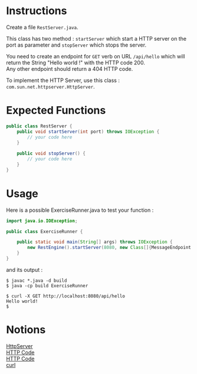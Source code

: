 # Instructions

Create a file `RestServer.java`. 

This class has two method : `startServer` which start a HTTP server on the port as parameter and `stopServer` which stops the server.

You need to create an endpoint for `GET` verb on URL `/api/hello` which will return the String "Hello world !" with the HTTP code 200.  
Any other endpoint should return a 404 HTTP code.

To implement the HTTP Server, use this class : `com.sun.net.httpserver.HttpServer`.

# Expected Functions
```java
public class RestServer {
    public void startServer(int port) throws IOException {
        // your code here
    }
    
    public void stopServer() {
        // your code here
    }
}
```

# Usage

Here is a possible ExerciseRunner.java to test your function :

```java
import java.io.IOException;

public class ExerciseRunner {

    public static void main(String[] args) throws IOException {
        new RestEngine().startServer(8080, new Class[]{MessageEndpoint.class});
    }
}
```
          
and its output :
```shell
$ javac *.java -d build
$ java -cp build ExerciseRunner 

$ curl -X GET http://localhost:8080/api/hello
Hello world!
$
```

# Notions
[HttpServer](https://docs.oracle.com/en/java/javase/17/docs/api/jdk.httpserver/com/sun/net/httpserver/HttpServer.html)  
[HTTP Code](https://developer.mozilla.org/fr/docs/Web/HTTP/Status)  
[HTTP Code](https://developer.mozilla.org/fr/docs/Web/HTTP/Methods)  
[curl](https://curl.se/)  
